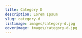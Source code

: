 ```yaml
---
title: Category D
description: Lorem Ipsum
slug: category-d
listimage: images/category-d.jpg
coverimage: images/category-d.jpg
---
```

